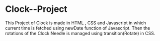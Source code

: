 # Clock--Project
This Project of Clock is made in HTML , CSS and Javascript in which current time is fetched using newDate function of Javascript.
Then the rotations of the Clock Needle is managed using transition(Rotate) in CSS.
